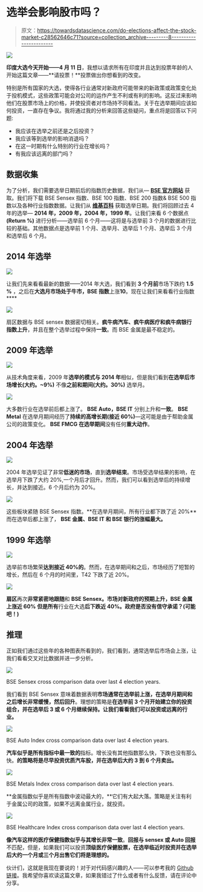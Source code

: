 # 选举会影响股市吗？

> 原文：<https://towardsdatascience.com/do-elections-affect-the-stock-market-c28562646c71?source=collection_archive---------8----------------------->

![](img/a2ce08a445ed6c0a8a7c7d5b6c17b7a2.png)

**印度大选今天开始——4 月 11 日**，我想以请求所有在印度并且达到投票年龄的人开始这篇文章——**请投票！**投票做出你想看到的改变。

特别是所有国家的大选，使得各行业通常对新政府可能带来的新政策或政策变化处于投机模式，这些政策可能会对公司的运作产生不利或有利的影响。这反过来影响他们在股票市场上的价格，并使投资者对市场持不同看法。关于在选举期间应该如何投资，一直存在争议。我将通过我的分析来回答这些疑问，重点将是回答以下问题:

*   我应该在选举之前还是之后投资？
*   我应该等到选举的影响消退吗？
*   在这一时期有什么特别的行业在增长吗？
*   有我应该远离的部门吗？

## 数据收集

为了分析，我们需要选举日期前后的指数历史数据，我们从— [**BSE 官方网站**](https://www.bseindia.com/indices/IndexArchiveData.html) 获取。我们将下载 BSE Sensex 指数、BSE 100 指数、BSE 200 指数& BSE 500 指数以及各种行业指数数据。让我们从 [**维基百科**](https://en.wikipedia.org/wiki/2014_Indian_general_election) 获取选举日期。我们将回顾过去 4 年的选举— **2014 年，2009 年，2004 年，1999 年**。让我们来看 6 个数据点 **(Return %)** 进行分析——选举前 6 个月——这将是与选举前 3 个月的数据进行比较的基础。其他数据点是选举前 1 个月、选举月、选举后 1 个月、选举后 3 个月和选举后 6 个月。

## 2014 年选举

![](img/58e610dee2254bb8691013cc192e13f6.png)

让我们先来看看最新的数据——2014 年大选，我们看到 **3 个月前**市场下跌约 **1.5 %** ，之后在**大选月市场处于牛市，BSE 指数**上涨**10**。现在让我们来看看行业指数****

![](img/f71f9791b0e317658daf2728079d73cb.png)

扇区数据与 BSE sensex 数据密切相关。**疯牛病汽车、疯牛病医疗和疯牛病银行指数上升**，并且在整个选举过程中保持**一致**。而 BSE 金属是最不稳定的。

## 2009 年选举

![](img/9031419dbf26cbbce14d3eb22ff168d5.png)

从技术角度来看，2009 年**选举的模式与 2014 年**相似，但是我们看到**在选举后市场增长(大约。~9%)** 不像**之前和期间(大约。30%)** 选举月。

![](img/987c34d3e00477f5650e0adacbfc5d3c.png)

大多数行业在选举前后都上涨了。 **BSE Auto，BSE IT** 分别上升和**一致**。 **BSE Metal** 在选举月期间经历了**持续的高增长期(接近 60%)**—这可能是由于帮助金属公司的政策变化。 **BSE FMCG 在选举期间**没有任何**重大动作**。

## 2004 年选举

![](img/49c6bdd2bdc378170ed0173060c4f0ee.png)

2004 年选举见证了非常**低迷的市场**，直到**选举结束**。市场受选举结果的影响，在选举月下跌了大约 20%,一个月后才回升。然而，我们可以看到选举后的持续增长，并达到接近。6 个月后约为 20%。

![](img/bac9dc295bab43a06878e495cd8ac1f3.png)

这些板块紧随 BSE Sensex 指数。**在选举月期间，所有行业都下跌了近 20%**而在选举后都上涨了， **BSE 金属、BSE IT 和 BSE 银行的涨幅最大。**

## **1999 年选举**

![](img/a05d20077c5e31a8bb97041dd4117cad.png)

选举前市场繁荣**达到接近 40%的**。然而，在选举期间和之后，市场经历了短暂的增长，然后在 6 个月的时间里，T42 下跌了近 20%。

![](img/f5dee26d9e65bdf6efc949c5717b159f.png)

**扇区**再次**非常紧密地跟随**和 **BSE Sensex。市场对新政府的预期上升，BSE **金属上涨近 60%** 但是所有**行业在大选**后下跌近 40%。政府是否没有信守承诺？(可能吧！)**

## 推理

正如我们通过这些年的各种图表所看到的，我们看到，通常选举后市场会上涨，让我们看看交叉对比数据并进一步分析。

![](img/e12d930afcdc85ba02b427488237951b.png)

BSE Sensex cross comparison data over last 4 election years.

我们看到 BSE Sensex 意味着数据表明**市场通常在选举前上涨，在选举月期间和之后增长非常缓慢，然后回升**。理想的策略是**在选举前 3 个月开始建立你的投资组合，并在选举后 3 或 6 个月继续保持。让我们看看我们可以投资或远离的行业。**

![](img/49f1a26cd8c04779667d1a653730dcfe.png)

BSE Auto Index cross comparison data over last 4 election years.

**汽车似乎是所有指标中最一致的**指标。增长没有其他指数那么快，下跌也没有那么快。**的策略将是尽早投资优质汽车股，并在选举后大约 3 到 6 个月卖出。**

![](img/d6b5b20185c5318a7f204b42369a8e62.png)

BSE Metals Index cross comparison data over last 4 election years.

**金属指数似乎是所有指数中波动最大的，**它们有大起大落。策略是关注有利于金属公司的政策，如果不远离金属行业，就投资。

![](img/74e2dd8772f2994715c642b47fa33fc2.png)

BSE Healthcare Index cross comparison data over last 4 election years.

**像汽车这样的医疗保健指数似乎与其增长非常一致**。**回报与 sensex 或 Auto 回报**不匹配，但是，如果我们可以投资**顶级医疗保健股票，在选举临近时投资并在选举后大约一个月或三个月出售它们将是理想的。**

伙计们，这就是我现在要说的！对于对代码感兴趣的人——可以参考我的 [Github 链接](https://github.com/Mojocolors/ElectionAffectStockMarket)。我希望你喜欢读这篇文章，如果我错过了什么或者有什么反馈，请在评论中分享。